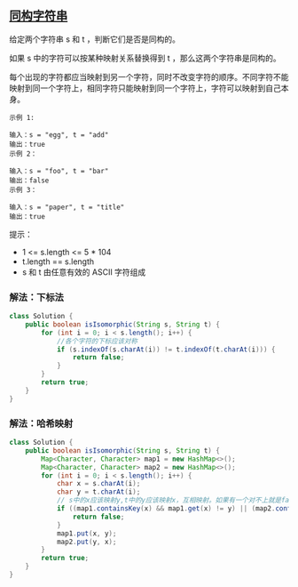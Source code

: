 ## [同构字符串](https://leetcode.cn/problems/isomorphic-strings/description/)

给定两个字符串 s 和 t ，判断它们是否是同构的。

如果 s 中的字符可以按某种映射关系替换得到 t ，那么这两个字符串是同构的。

每个出现的字符都应当映射到另一个字符，同时不改变字符的顺序。不同字符不能映射到同一个字符上，相同字符只能映射到同一个字符上，字符可以映射到自己本身。


````
示例 1:

输入：s = "egg", t = "add"
输出：true
示例 2：

输入：s = "foo", t = "bar"
输出：false
示例 3：

输入：s = "paper", t = "title"
输出：true
````

提示：


- 1 <= s.length <= 5 * 104
- t.length == s.length
- s 和 t 由任意有效的 ASCII 字符组成

### 解法：下标法

````java
class Solution {
    public boolean isIsomorphic(String s, String t) {
        for (int i = 0; i < s.length(); i++) {
            //各个字符的下标应该对称
            if (s.indexOf(s.charAt(i)) != t.indexOf(t.charAt(i))) {
                return false;
            }
        }
        return true;
    }
}
````

### 解法：哈希映射

````java
class Solution {
    public boolean isIsomorphic(String s, String t) {
        Map<Character, Character> map1 = new HashMap<>();
        Map<Character, Character> map2 = new HashMap<>();
        for (int i = 0; i < s.length(); i++) {
            char x = s.charAt(i);
            char y = t.charAt(i);
            // s中的x应该映射y,t中的y应该映射x，互相映射。如果有一个对不上就是false
            if ((map1.containsKey(x) && map1.get(x) != y) || (map2.containsKey(y) && map2.get(y) != x)) {
                return false;
            }
            map1.put(x, y);
            map2.put(y, x);
        }
        return true;
    }
}
````